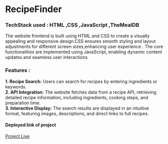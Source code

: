 # RecipeFinder
<h3>TechStack used : HTML ,CSS ,JavaScript ,TheMealDB</h3>
The website frontend is built using HTML and CSS to create a visually appealing and responsive design.CSS ensures smooth styling and layout adjustments for different screen sizes,enhancing user experience .
The core functionalities are implemented using JavaScript, enabling dynamic content updates and seamless user interactions
<h3>Features :</h3>
<b>1. Recipe Search:</b> Users can search for recipes by entering ingredients or keywords.
<br>
<b>2. API Integration:</b> The website fetches data from a recipe API, retrieving detailed recipe information, including ingredients, cooking steps, and preparation time.
<br>
<b>3. Interactive Display:</b> The search results are displayed in an intuitive format, featuring images, descriptions, and direct links to full recipes.
<h4>Deployed link of project</h4>
<a href="https://enugutalamonika.github.io/RecipeFinder/">Project Live</a>
